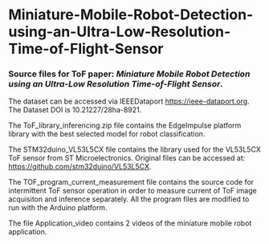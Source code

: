 # Miniature-Mobile-Robot-Detection-using-an-Ultra-Low-Resolution-Time-of-Flight-Sensor

### Source files for ToF paper: *Miniature Mobile Robot Detection using an Ultra-Low Resolution Time-of-Flight Sensor*.

The dataset can be accessed via IEEEDataport https://ieee-dataport.org. The Dataset DOI is 10.21227/28ha-8921.

The ToF_library_inferencing.zip file contains the EdgeImpulse platform library with the best selected model for robot classification.

The STM32duino_VL53L5CX file contains the library used for the VL53L5CX ToF sensor from ST Microelectronics. Original files can be accessed at: https://github.com/stm32duino/VL53L5CX.

The TOF_program_current_measurement file contains the source code for intermittent ToF sensor operation in order to measure current of ToF image acquisiton and inference separately. All the program files are modified to run with the Arduino platform.

The file Application_video contains 2 videos of the miniature mobile robot application.
